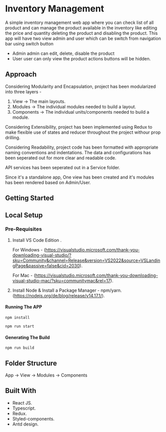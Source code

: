 # Inventory Management

A simple inventory management web app where you can check list of all product and can manage the product available in the inventory like editing the price and quantity deleting the product and disabling the product.
This app will have two view admin and user which can be switch from navigation bar using switch button 
- Admin
admin can edit, delete, disable the product
- User
user can only view the product
actions buttons will be hidden.

## Approach

Considering  Modularity and Encapsulation, project has been modularized into three layers -
1. View -> The main layouts.
2. Modules -> The individual modules needed to build a layout.
3. Components -> The individual units/components needed to build a module.

Considering  Extensibility, project has been implemented using Redux to make flexible use of states and reducer throughout the project withour prop drilling.

Considering Readability, project code has been formatted with appropriate naming conventions and indentations.
The data and configurations has been seperated out for more clear and readable code.

API services has been seperated out in a Service folder.

Since it's a standalone app, One view has been created and it's modules has been rendered based on Admin/User.


## Getting Started

## Local Setup

### Pre-Requisites

1. Install VS Code Edition .

    For Windows - (https://visualstudio.microsoft.com/thank-you-downloading-visual-studio/?sku=Community&channel=Release&version=VS2022&source=VSLandingPage&passive=false&cid=2030).

    For Mac - (https://visualstudio.microsoft.com/thank-you-downloading-visual-studio-mac/?sku=communitymac&rel=17).

2. Install Node & Install a Package Manager - npm/yarn. (https://nodejs.org/de/blog/release/v14.17.1/).


#### Running The APP

    npm install

    npm run start

#### Generating The Build

    npm run build

## Folder Structure

App -> View -> Modules -> Components

## Built With

- React JS.
- Typescript.
- Redux.
- Styled-components.
- Antd design.

